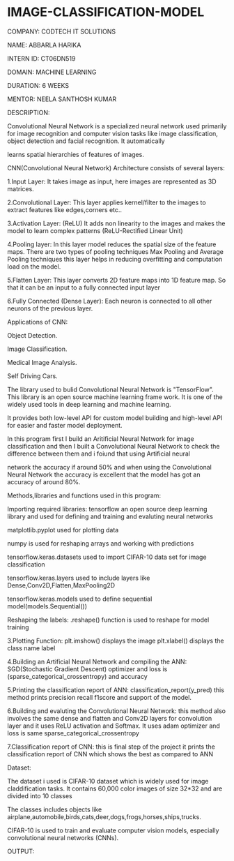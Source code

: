 # IMAGE-CLASSIFICATION-MODEL

COMPANY: CODTECH IT SOLUTIONS

NAME: ABBARLA HARIKA

INTERN ID: CT06DN519

DOMAIN: MACHINE LEARNING

DURATION: 6 WEEKS

MENTOR: NEELA SANTHOSH KUMAR

DESCRIPTION:

Convolutional Neural Network is a specialized neural network used primarily for image recognition and computer vision tasks like image classification, object detection and facial recognition. It automatically

learns spatial hierarchies of features of images.

CNN(Convolutional Neural Network) Architecture consists of several layers:

1.Input Layer: It takes image as input, here images are represented as 3D matrices.

2.Convolutional Layer: This layer applies kernel/filter to the images to extract features like edges,corners etc..

3.Activation Layer: (ReLU) It adds non linearity to the images and makes the model to learn complex patterns (ReLU-Rectified Linear Unit)

4.Pooling layer: In this layer model reduces the spatial size of the feature maps. There are two types of pooling techniques Max Pooling and Average Pooling techniques this layer helps in reducing overfitting and computation load on the model.

5.Flatten Layer: This layer converts 2D feature maps into 1D feature map. So that it can be an input to a fully connected input layer

6.Fully Connected (Dense Layer): Each neuron is connected to all other neurons of the previous layer.

Applications of CNN:

Object Detection.

Image Classification.

Medical Image Analysis.

Self Driving Cars.

The library used to bulid Convolutional Neural Network is "TensorFlow". This library is an open source machine learning frame work. It is one of the widely used tools in deep learning and machine learning.

It provides both low-level API for custom model building and high-level API for easier and faster model deployment.

In this program first I build an Aritificial Neural Network for image classification and then I built a Convolutional Neural Network to check the difference between them and i foiund that using Artificial neural

network the accuracy if around 50% and when using the Convolutional Neural Network the accuracy is excellent that the model has got an accuracy of around 80%.

Methods,libraries and functions used in this program:

Importing required libraries: tensorflow an open source deep learning library and used for defining and training and evaluting neural networks

matplotlib.pyplot used for plotting data

numpy is used for reshaping arrays and working with predictions

tensorflow.keras.datasets used to import CIFAR-10 data set for image classification

tensorflow.keras.layers used to include layers like Dense,Conv2D,Flatten,MaxPooling2D

tensorflow.keras.models used to define sequential model(models.Sequential())

Reshaping the labels: .reshape() function is used to reshape for model training

3.Plotting Function: plt.imshow() displays the image plt.xlabel() displays the class name label

4.Building an Artificial Neural Network and compiling the ANN: SGD(Stochastic Gradient Descent) optimizer and loss is (sparse_categorical_crossentropy) and accuracy

5.Printing the classification report of ANN: classification_report(y_pred) this method prints precision recall f1score and support of the model.

6.Building and evaluting the Convolutional Neural Network: this method also involves the same dense and flatten and Conv2D layers for convolution layer and it uses ReLU activation and Softmax. It uses adam optimizer and loss is same sparse_categorical_crossentropy

7.Classification report of CNN: this is final step of the project it prints the classification report of CNN which shows the best as compared to ANN

Dataset:

The dataset i used is CIFAR-10 dataset which is widely used for image claddification tasks. It contains 60,000 color images of size 32*32 and are divided into 10 classes

The classes includes objects like airplane,automobile,birds,cats,deer,dogs,frogs,horses,ships,trucks.

CIFAR-10 is used to train and evaluate computer vision models, especially convolutional neural networks (CNNs).

OUTPUT:
